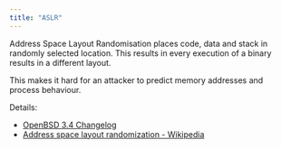 ```yaml
---
title: "ASLR"
---
```


Address Space Layout Randomisation places code, data and stack in randomly
selected location. This results in every execution of a binary results in
a different layout.

This makes it hard for an attacker to predict memory addresses and process
behaviour.

Details:

* [OpenBSD 3.4 Changelog](https://www.openbsd.org/plus34.html)
* [Address space layout randomization - Wikipedia](https://en.wikipedia.org/wiki/Address_space_layout_randomization)
